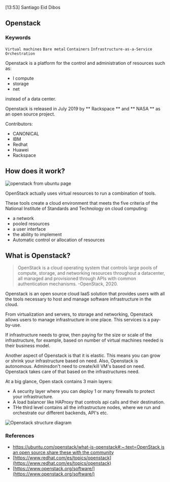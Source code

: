 [13:53] Santiago Eid Dibos
    

## Openstack


### Keywords


`Virtual machines` `Bare metal` `Containers` `Infrastructure-as-a-Service` `Orchestration`


Openstack is a platform for the control and administration of resources such as:

- I compute
- storage
- net

instead of a data center.

Openstack is released in July 2019 by ** Rackspace ** and ** NASA ** as an open source project.

Contributors:
 - CANONICAL
 - IBM
 - Redhat
 - Huawei
 - Rackspace

## How does it work?

![openstack from ubuntu page](https://res.cloudinary.com/canonical/image/fetch/f_auto,q_auto,fl_sanitize,w_850,h_250/https://assets.ubuntu.com/v1/2d2a0b2a-what+is+open+stack+diagram.svg)

OpenStack actually uses virtual resources to run a combination of tools.

These tools create a cloud environment that meets the five criteria of the National Institute of Standards and Technology on cloud computing:

- a network
- pooled resources
- a user interface
- the ability to implement
- Automatic control or allocation of resources

## What is Openstack?


>OpenStack is a cloud operating system that controls large pools of compute, storage, and networking resources throughout a datacenter, all managed and provisioned through APIs with common authentication mechanisms. -OpenStack, 2020.


Openstack is an open source cloud IaaS solution that provides users with all the tools necessary to host and manage software infrastructure in the cloud.


From virtualization and servers, to storage and networking, Openstack allows users to manage infrastructure in one place. This services is a pay-by-use.


If infrastructure needs to grow, then paying for the size or scale of the infrastructure, for example, based on number of virtual machines needed is their business model.


Another aspect of Openstack is that it is elastic. This means you can grow or shrink your infrastructure based on need. Also, Openstack is autonomous. Adminsdon't need to create/kill VM's based on need. Openstack takes care of that based on the infrastructures need.


At a big glance, Open stack contains 3 main layers:


- A security layer where you can deploy 1 or many firewalls to protect your infrastructure.
- A load balancer like HAProxy that controls api calls and their destination.
- THe third level contains all the infrastructure nodes, where we run and orchestrate our different backends, API's etc.



![Openstack structure diagram](https://object-storage-ca-ymq-1.vexxhost.net/swift/v1/6e4619c416ff4bd19e1c087f27a43eea/www-assets-prod/openstack-map/openstack-map-v20210201.svg)



### References

- [https://ubuntu.com/openstack/what-is-openstack#:~:text=OpenStack is an open source,share these with the community](https://ubuntu.com/openstack/what-is-openstack#:~:text=OpenStack%20is%20an%20open%20source,share%20these%20with%20the%20community)
- [https://www.redhat.com/es/topics/openstack](https://www.redhat.com/es/topics/openstack)
- [https://www.openstack.org/software/](https://www.openstack.org/software/)

